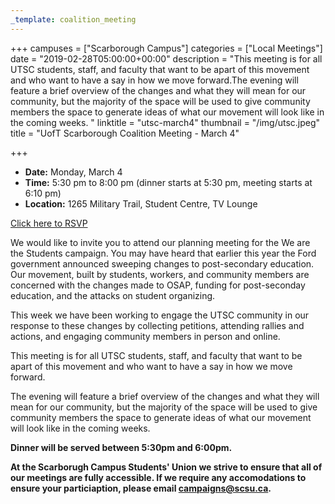 ```yaml
---
_template: coalition_meeting
---
```





+++
campuses = ["Scarborough Campus"]
categories = ["Local Meetings"]
date = "2019-02-28T05:00:00+00:00"
description = "This meeting is for all UTSC students, staff, and faculty that want to be apart of this movement and who want to have a say in how we move forward.The evening will feature a brief overview of the changes and what they will mean for our community, but the majority of the space will be used to give community members the space to generate ideas of what our movement will look like in the coming weeks. "
linktitle = "utsc-march4"
thumbnail = "/img/utsc.jpeg"
title = "UofT Scarborough Coalition Meeting - March 4"

+++
* **Date:** Monday, March 4
* **Time:** 5:30 pm to 8:00 pm
  (dinner starts at 5:30 pm, meeting starts at 6:10 pm)
* **Location:** 1265 Military Trail, Student Centre, TV Lounge

<a href="https://www.eventbrite.ca/e/campus-coalition-meeting-tickets-57340215127" class="btn">Click here to RSVP</a>

We would like to invite you to attend our planning meeting for the We are the Students campaign. You may have heard that earlier this year the Ford government announced sweeping changes to post-secondary education. Our movement, built by students, workers, and community members are concerned with the changes made to OSAP, funding for post-seconday education, and the attacks on student organizing.

This week we have been working to engage the UTSC community in our response to these changes by collecting petitions, attending rallies and actions, and engaging community members in person and online.

This meeting is for all UTSC students, staff, and faculty that want to be apart of this movement and who want to have a say in how we move forward.

The evening will feature a brief overview of the changes and what they will mean for our community, but the majority of the space will be used to give community members the space to generate ideas of what our movement will look like in the coming weeks.

**Dinner will be served between 5:30pm and 6:00pm.**

**At the Scarborugh Campus Students' Union we strive to ensure that all of our meetings are fully accessible. If we require any accomodations to ensure your particiaption, please email campaigns@scsu.ca.**
